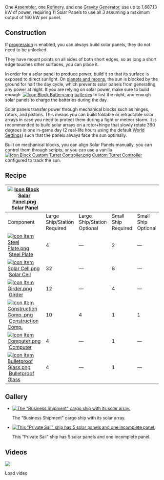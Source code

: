 One [Assembler](https://spaceengineers.wiki.gg/wiki/Assembler "Assembler"), one [Refinery](https://spaceengineers.wiki.gg/wiki/Refinery "Refinery"), and one [Gravity Generator](https://spaceengineers.wiki.gg/wiki/Gravity_Generator "Gravity Generator"), use up to 1,687.13 kW of power, requiring 11 Solar Panels to use all 3 assuming a maximum output of 160 kW per panel.

## Construction

If [progression](https://spaceengineers.wiki.gg/wiki/Progression "Progression") is enabled, you can always build solar panels, they do not need to be unlocked.

They have mount points on all sides of both short edges, so as long a short edge touches other surfaces, you can place it.

In order for a solar panel to produce power, build it so that its surface is exposed to direct sunlight. On [planets and moons](https://spaceengineers.wiki.gg/wiki/Planets "Planets"), the sun is blocked by the ground for half the day cycle, which prevents solar panels from generating any power at night. If you are relying on solar power, make sure to build enough  [![Icon Block Battery.png](https://spaceengineers.wiki.gg/images/thumb/1/13/Icon_Block_Battery.png/21px-Icon_Block_Battery.png?fc3f6b)](https://spaceengineers.wiki.gg/wiki/Battery "Battery") [batteries](https://spaceengineers.wiki.gg/wiki/Battery "Battery") to last the night, and enough solar panels to charge the batteries during the day.

Solar panels transfer power through mechanical blocks such as hinges, rotors, and pistons. This means you can build foldable or retractable solar arrays in case you need to protect them during a fight or meteor storm. It is recommended to build solar arrays on a rotor+hinge that slowly rotate 360 degrees in one in-game day (2 real-life hours using the default [World Settings](https://spaceengineers.wiki.gg/wiki/World_Settings "World Settings")) such that the panels always face the sun optimally.

Built on mechanical blocks, you can align Solar Panels manually, you can control them through scripts, or you can use a vanilla  [![Icon Block Custom Turret Controller.png](https://spaceengineers.wiki.gg/images/thumb/7/70/Icon_Block_Custom_Turret_Controller.png/21px-Icon_Block_Custom_Turret_Controller.png?49af70)](https://spaceengineers.wiki.gg/wiki/Custom_Turret_Controller "Custom Turret Controller") [Custom Turret Controller](https://spaceengineers.wiki.gg/wiki/Custom_Turret_Controller "Custom Turret Controller") configured to track the sun.

## Recipe

| [![Icon Block Solar Panel.png](https://spaceengineers.wiki.gg/images/thumb/c/c9/Icon_Block_Solar_Panel.png/21px-Icon_Block_Solar_Panel.png?ded806)](https://spaceengineers.wiki.gg/wiki/Solar_Panel "Solar Panel") Solar Panel |     |     |     |     |
| --- | --- | --- | --- | --- |
| Component | Large Ship/Station  <br>Required | Large Ship/Station  <br>Optional | Small Ship  <br>Required | Small Ship  <br>Optional |
| [![Icon Item Steel Plate.png](https://spaceengineers.wiki.gg/images/thumb/4/4c/Icon_Item_Steel_Plate.png/21px-Icon_Item_Steel_Plate.png?437e3a)](https://spaceengineers.wiki.gg/wiki/Steel_Plate "Steel Plate") [Steel Plate](https://spaceengineers.wiki.gg/wiki/Steel_Plate "Steel Plate") | 4   | —   | 2   | —   |
| [![Icon Item Solar Cell.png](https://spaceengineers.wiki.gg/images/thumb/0/0a/Icon_Item_Solar_Cell.png/21px-Icon_Item_Solar_Cell.png?70153c)](https://spaceengineers.wiki.gg/wiki/Solar_Cell "Solar Cell") [Solar Cell](https://spaceengineers.wiki.gg/wiki/Solar_Cell "Solar Cell") | 32  | —   | 8   | —   |
| [![Icon Item Girder.png](https://spaceengineers.wiki.gg/images/thumb/e/e9/Icon_Item_Girder.png/21px-Icon_Item_Girder.png?b2c906)](https://spaceengineers.wiki.gg/wiki/Girder "Girder") [Girder](https://spaceengineers.wiki.gg/wiki/Girder "Girder") | 12  | —   | 4   | —   |
| [![Icon Item Construction Comp..png](https://spaceengineers.wiki.gg/images/thumb/4/45/Icon_Item_Construction_Comp..png/21px-Icon_Item_Construction_Comp..png?cdc26f)](https://spaceengineers.wiki.gg/wiki/Construction_Comp. "Construction Comp.") [Construction Comp.](https://spaceengineers.wiki.gg/wiki/Construction_Comp. "Construction Comp.") | 10  | 4   | 1   | 1   |
| [![Icon Item Computer.png](https://spaceengineers.wiki.gg/images/thumb/7/72/Icon_Item_Computer.png/21px-Icon_Item_Computer.png?65c1a4)](https://spaceengineers.wiki.gg/wiki/Computer "Computer") [Computer](https://spaceengineers.wiki.gg/wiki/Computer "Computer") | 4   | —   | 1   | —   |
| [![Icon Item Bulletproof Glass.png](https://spaceengineers.wiki.gg/images/thumb/c/c1/Icon_Item_Bulletproof_Glass.png/21px-Icon_Item_Bulletproof_Glass.png?1941ea)](https://spaceengineers.wiki.gg/wiki/Bulletproof_Glass "Bulletproof Glass") [Bulletproof Glass](https://spaceengineers.wiki.gg/wiki/Bulletproof_Glass "Bulletproof Glass") | 4   | —   | 1   | —   |

## Gallery

*   [![The "Business Shipment" cargo ship with its solar array.](https://spaceengineers.wiki.gg/images/thumb/0/0d/Business_Shipment_isometric.png/105px-Business_Shipment_isometric.png?7d55f6)](https://spaceengineers.wiki.gg/wiki/File:Business_Shipment_isometric.png "The \"Business Shipment\" cargo ship with its solar array.")
    
    The "Business Shipment" cargo ship with its solar array.
    
*   [![This "Private Sail" ship has 5 solar panels and one incomplete panel.](https://spaceengineers.wiki.gg/images/thumb/1/1c/Private_sail.jpg/120px-Private_sail.jpg?8d7893)](https://spaceengineers.wiki.gg/wiki/File:Private_sail.jpg "This \"Private Sail\" ship has 5 solar panels and one incomplete panel.")
    
    This "Private Sail" ship has 5 solar panels and one incomplete panel.
    

## Videos

![](https://i.ytimg.com/vi/ItPmOWGisr4/hqdefault.jpg)

Load video